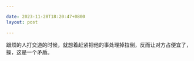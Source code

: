 ```yaml
---

date: 2023-11-28T18:20:47+0800
layout: post

---
```


跟烦的人打交道的时候，就想着赶紧把他的事处理掉拉倒，反而让对方占便宜了，操，这是一个矛盾。
